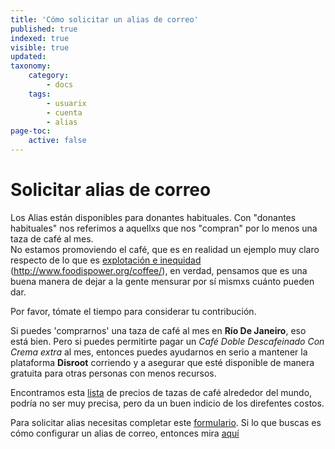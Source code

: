 ```yaml
---
title: 'Cómo solicitar un alias de correo'
published: true
indexed: true
visible: true
updated:
taxonomy:
    category:
        - docs
    tags:
        - usuarix
        - cuenta
        - alias
page-toc:
    active: false
---
```


# Solicitar alias de correo

Los Alias están disponibles para donantes habituales. Con "donantes habituales" nos referimos a aquellxs que nos "compran" por lo menos una taza de café al mes.<br>
No estamos promoviendo el café, que es en realidad un ejemplo muy claro respecto de lo que es [explotación e inequidad](http://thesourcefilm.com/) (http://www.foodispower.org/coffee/), en verdad, pensamos que es una buena manera de dejar a la gente mensurar por sí mismxs cuánto pueden dar.

Por favor, tómate el tiempo para considerar tu contribución.

Si puedes 'comprarnos' una taza de café al mes en **Río De Janeiro**, eso está bien. Pero si puedes permitirte pagar un *Café Doble Descafeinado Con Crema extra* al mes, entonces puedes ayudarnos en serio a mantener la plataforma **Disroot** corriendo y a asegurar que esté disponible de manera gratuita para otras personas con menos recursos.

Encontramos esta [lista](https://www.caffesociety.co.uk/blog/the-cheapest-cities-in-the-world-for-a-cup-of-coffee) de precios de tazas de café alrededor del mundo, podría no ser muy precisa, pero da un buen indicio de los direfentes costos.

Para solicitar alias necesitas completar este  [formulario](https://disroot.org/es/forms/alias-request-form).
Si lo que buscas es cómo configurar un alias de correo, entonces mira [aquí](/tutorials/email/alias)
